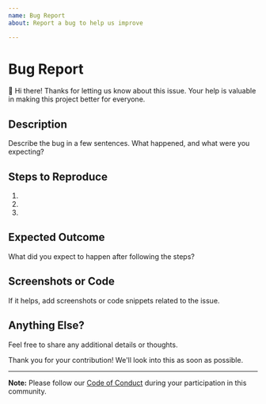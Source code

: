 ```yaml
---
name: Bug Report
about: Report a bug to help us improve

---
```


# Bug Report

👋 Hi there! Thanks for letting us know about this issue. Your help is valuable in making this project better for everyone.

## Description

Describe the bug in a few sentences. What happened, and what were you expecting?

## Steps to Reproduce

1.
2.
3.

## Expected Outcome

What did you expect to happen after following the steps?

## Screenshots or Code

If it helps, add screenshots or code snippets related to the issue.

## Anything Else?

Feel free to share any additional details or thoughts.

Thank you for your contribution! We'll look into this as soon as possible.

---

**Note:** Please follow our [Code of Conduct](https://shesharp.co/code-of-conduct) during your participation in this community.

